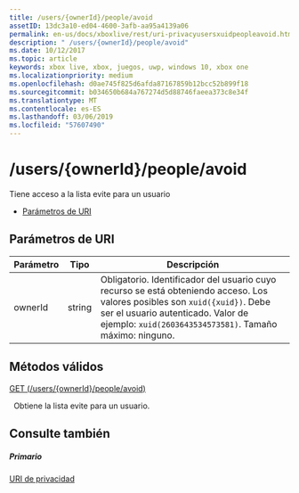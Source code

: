 ```yaml
---
title: /users/{ownerId}/people/avoid
assetID: 13dc3a10-ed04-4600-3afb-aa95a4139a06
permalink: en-us/docs/xboxlive/rest/uri-privacyusersxuidpeopleavoid.html
description: " /users/{ownerId}/people/avoid"
ms.date: 10/12/2017
ms.topic: article
keywords: xbox live, xbox, juegos, uwp, windows 10, xbox one
ms.localizationpriority: medium
ms.openlocfilehash: d0ae745f825d6afda87167859b12bcc52b899f18
ms.sourcegitcommit: b034650b684a767274d5d88746faeea373c8e34f
ms.translationtype: MT
ms.contentlocale: es-ES
ms.lasthandoff: 03/06/2019
ms.locfileid: "57607490"
---
```

# <a name="usersowneridpeopleavoid"></a>/users/{ownerId}/people/avoid
Tiene acceso a la lista evite para un usuario

  * [Parámetros de URI](#ID4EQ)

<a id="ID4EQ"></a>


## <a name="uri-parameters"></a>Parámetros de URI

| Parámetro| Tipo| Descripción|
| --- | --- | --- |
| ownerId| string| Obligatorio. Identificador del usuario cuyo recurso se está obteniendo acceso. Los valores posibles son <code>xuid({xuid})</code>. Debe ser el usuario autenticado. Valor de ejemplo: <code>xuid(2603643534573581)</code>. Tamaño máximo: ninguno. |

<a id="ID4ERB"></a>


## <a name="valid-methods"></a>Métodos válidos

[GET (/users/{ownerId}/people/avoid)](uri-privacyusersxuidpeopleavoidget.md)

&nbsp;&nbsp;Obtiene la lista evite para un usuario.

<a id="ID4E2B"></a>


## <a name="see-also"></a>Consulte también

<a id="ID4E4B"></a>


##### <a name="parent"></a>Primario

[URI de privacidad](atoc-reference-privacyv2.md)
